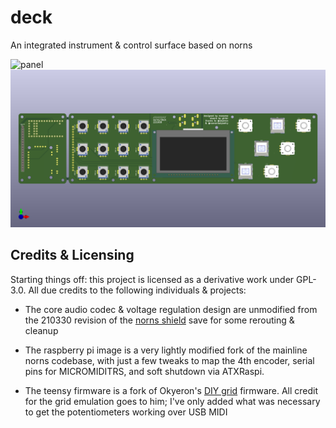 # deck
An integrated instrument &amp; control surface based on norns

![panel](/images/deck-panel.png)
![3D](/images/deck_model.png)

## Credits & Licensing

Starting things off: this project is licensed as a derivative work under GPL-3.0. All due credits to the following individuals & projects:

 - The core audio codec & voltage regulation design are unmodified from the 210330 revision of the [norns shield](https://github.com/monome/norns-shield) save for some rerouting & cleanup

 - The raspberry pi image is a very lightly modified fork of the mainline norns codebase, with just a few tweaks to map the 4th encoder, serial pins for MICROMIDITRS, and soft shutdown via ATXRaspi.

 - The teensy firmware is a fork of Okyeron's [DIY grid](https://github.com/okyeron/neotrellis-monome) firmware. All credit for the grid emulation goes to him; I've only added what was necessary to get the potentiometers working over USB MIDI
